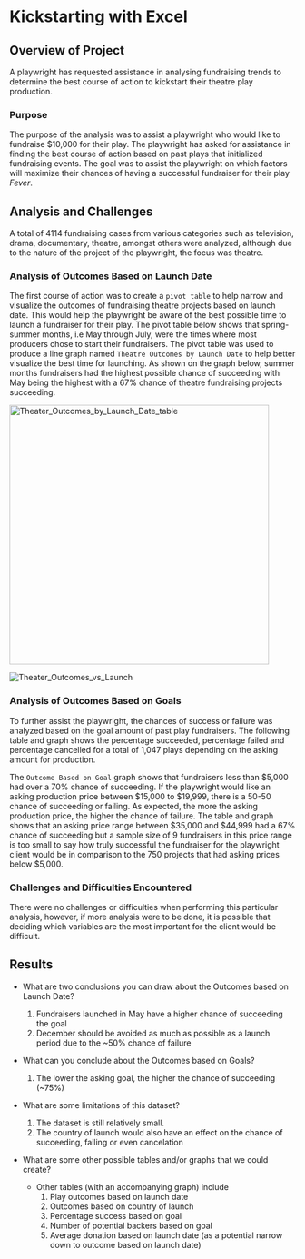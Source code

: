 # Kickstarting with Excel

## Overview of Project
A playwright has requested assistance in analysing fundraising trends to determine the best course of action to kickstart their theatre play production.

### Purpose
The purpose of the analysis was to assist a playwright who would like to fundraise $10,000 for their play. The playwright has asked for assistance in finding the best course of action based on past plays that initialized fundraising events. The goal was to assist the playwright on which factors will maximize their chances of having a successful fundraiser for their play *Fever*.

## Analysis and Challenges

A total of 4114 fundraising cases from various categories such as television, drama, documentary, theatre, amongst others were analyzed, although due to the nature of the project of the playwright, the focus was theatre. 

### Analysis of Outcomes Based on Launch Date

The first course of action was to create a `pivot table` to help narrow and visualize the outcomes of fundraising theatre projects based on launch date. This would help the playwright be aware of the best possible time to launch a fundraiser for their play. The pivot table below shows that spring-summer months, i.e May through July, were the times where most producers chose to start their fundraisers. The pivot table was used to produce a line graph named `Theatre Outcomes by Launch Date` to help better visualize the best time for launching. As shown on the graph below, summer months fundraisers had the highest possible chance of succeeding with May being the highest with a 67% chance of theatre fundraising projects succeeding. 

<img width="457" alt="Theater_Outcomes_by_Launch_Date_table" src="https://user-images.githubusercontent.com/86085601/123564688-52d2c180-d788-11eb-92a7-39f07efa85f7.png">

![Theater_Outcomes_vs_Launch](https://user-images.githubusercontent.com/86085601/123564717-70079000-d788-11eb-96a3-c4980233d4c7.png)

### Analysis of Outcomes Based on Goals

To further assist the playwright, the chances of success or failure was analyzed based on the goal amount of past play fundraisers. The following table and graph shows the percentage succeeded, percentage failed and percentage cancelled for a total of 1,047 plays depending on the asking amount for production. 


The `Outcome Based on Goal` graph shows that fundraisers less than $5,000 had over a 70% chance of succeeding. If the playwright would like an asking production price between $15,000 to $19,999, there is a 50-50 chance of succeeding or failing. As expected, the more the asking production price, the higher the chance of failure. The table and graph shows that an asking price range between $35,000 and $44,999 had a 67% chance of succeeding but a sample size of 9 fundraisers in this price range is too small to say how truly successful the fundraiser for the playwright client would be in comparison to the 750 projects that had asking prices below $5,000.

### Challenges and Difficulties Encountered

There were no challenges or difficulties when performing this particular analysis, however, if more analysis were to be done, it is possible that deciding which variables are the most important for the client would be difficult.

## Results

- What are two conclusions you can draw about the Outcomes based on Launch Date?
  1. Fundraisers launched in May have a higher chance of succeeding the goal
  2. December should be avoided as much as possible as a launch period due to the ~50% chance of failure

- What can you conclude about the Outcomes based on Goals?
  1. The lower the asking goal, the higher the chance of succeeding (~75%)

- What are some limitations of this dataset?
  1. The dataset is still relatively small.
  2. The country of launch would also have an effect on the chance of succeeding, failing or even cancelation

- What are some other possible tables and/or graphs that we could create?
  - Other tables (with an accompanying graph) include
    1. Play outcomes based on launch date
    2. Outcomes based on country of launch
    3. Percentage success based on goal
    4. Number of potential backers based on goal
    5. Average donation based on launch date (as a potential narrow down to outcome based on launch date)
